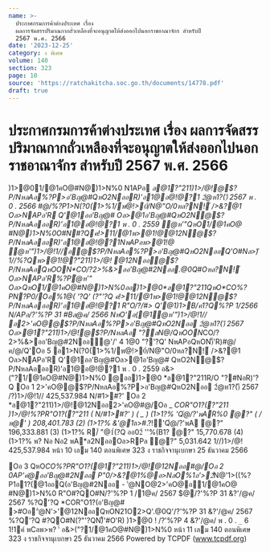 ```yaml
---
name: >-
  ประกาศกรมการค้าต่างประเทศ เรื่อง
  ผลการจัดสรรปริมาณกากถั่วเหลืองที่จะอนุญาตให้ส่งออกไปนอกราชอาณาจักร สำหรับปี
  2567 พ.ศ. 2566
date: '2023-12-25'
category: ง พิเศษ
volume: 140
section: 323
page: 10
source: 'https://ratchakitcha.soc.go.th/documents/14778.pdf'
draft: true
---
```


# ประกาศกรมการค้าต่างประเทศ เรื่อง ผลการจัดสรรปริมาณกากถั่วเหลืองที่จะอนุญาตให้ส่งออกไปนอกราชอาณาจักร สำหรับปี 2567 พ.ศ. 2566

)1>@01/@1คO@#N@)1>N%0 N1APอ *ล@1?"211)1>/@!@$?P/NหลAอ%?P>อ'Bญ@#QหO2NออR)'อ1@อ@!@?1 2ํ@ห1?()ี 2567 พ . 0 . 2566 #@/%?P1>N(?0(1>%1/พ@!>0์/N@"O/0หล?N!์ />&?@1 Oล>NAPอ'R Q'@1ออ'Bญ@# Oล>@1อ'Bญ@#QหO2N@$?P/NหลAอออR)'อ1@อ@!@?1 พ . 0 . 2559 ํ@ห'"QหO1/@1คO@ #N@)1>N%0O#N#?Qค!>11/@1พ>@1!@@12N@$?P/NหลAอออR)'อ1@อ@!@?1NพAPอพ>@1!@ ํ@ห'")1>/@!1//อ@$?P/NหลAอ%?P>อ'Bญ@#QหO2NออQ'O#Nล>)ี 1//%?Qพ>@1!@?"211)1>/@! @12Nออ@$?P/NหลAอQหOON*CO/?2>%&>ออ'Bญ@#2Nออ.@0Q#Oหล?N!์Oล>NAPอ'R%?Pํ@ห'" Oล>QหO1/@1คO@#N@)1>N%0ออ)1>@0*ล@1?"211QหO*CO%?PN?P0/Oอ%1@( '?Q' (?"'?Q ค!>11/@1พ>@1!@@12N@$?P/NหลAอออR)'อ1@อ@!@?1 R"O/?/#> Q'@1)1>B/ค1?Q%?P 1/2566 N/APอ/?'%?P 31 #Bล@ค/ 2566 NหO'อ(@1ํ@ห'")1>/@!1// อ2>'คO@@$?P/NหลAอ%?P>อ'Bญ@#QหO2Nออ 2ํ@ห1?()ี 2567 Oล>@1?"211)1>/@!@$?P/NหลAอ "?ลN@/QหOON*CO/?2>%&>ออ'Bญ@#2Nออํ@'/' 4 1@0 "?'?Q' NพAPอQหON)็'R)#@/ค/@/Q'Oอ 5 อ1>N(?0(1>%1/พ@!>0์/N@"O/0หล?N!์ />&?@1 Oล>NAPอ'R Q'@1ออ'Bญ@#Oล>@1อ'Bญ@# QหO2N@$?P/NหลAอออR)'อ1@อ@!@?1 พ . 0 . 2559 อ&>("?1/@1คO@#N@)1>N%0 @ออ)1>@0 *ล@1?"211R/O "?#NอR)'?Q Oอ 1 2>'คO@@$?P/NหลAอ%?P>อ'Bญ@#QหO2Nออ 2ํ@ห1?()ี 2567 /?)1>/@!1// 425,537.984 N/#1>#?' Oอ 2 *ล@1?"211)1>/@!@12Nออ2>'คO@#@/Oอ _ *COR"O1?(?"211 )1>/@!%?PR"O1?(?"211 ( N/#1>#?' ) ( _ ) (1>1?% 'Qํ@/?'พAR%0 ํ@?" ( /ห@' ) 208,401.783 (2) (1>1?% &'@1*ล>#.?!์'Qํ@/?'พA ํ@?" 196,333.881 (3) (1>1?% R/์ "@1์(?Q ออ02์ ''%(B1? ํ@?" 15,770.678 (4) (1>1?% พ? Nอ Nอ2 พA*ล2NออOล>RPล ํ@?" 5,031.642 1//)1>/@! 425,537.984 หน้า 10 เลม 140 ตอนพิเศษ 323 ง ราชกิจจานุเบกษา 25 ธันวาคม 2566

Oอ 3 QหO*CO%?PR"O1?(@1?"211)1>/@!@12Nออ#@/Oอ 2 0AP'คํ@ออ'Bญ@#2Nออ P"0/>&?@1%@อ>NลO%1อ'>2์*N@'1>((%?P1อ1?(@1ออQ(อ'Bญ@#2Nออ - 'ํ@NO@2>'คO@อ1/@1คO@ #N@)1>N%0 R"O#?QO#N/?'%?P 1 /1@ค/ 2567 $@/?'%?P 31 &?'/@ค/ 2567 %?Q'?Q *COR"O1?(อ'Bญ@# >#Oอ"ํ@N'>'@12NออQหON21O2>Q'.@0Q'/?'%?P 31 &?'/@ค/ 2567 %?Q'?Q #?QO#N(?"'?QN)็'#O'R) )1>@0 ! /?'%?P 4 &?'/@ค/ พ . 0 . `_` 6 1!1ค์ พCลพ>พ? '์ อ&>("?1/@1คO@#N@)1>N%0 หน้า 11 เลม 140 ตอนพิเศษ 323 ง ราชกิจจานุเบกษา 25 ธันวาคม 2566 Powered by TCPDF (www.tcpdf.org)
